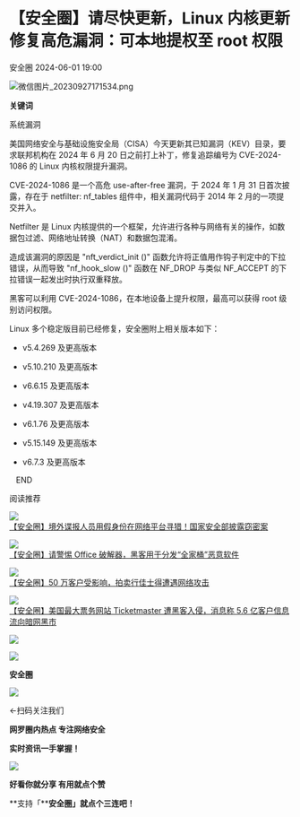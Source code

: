 #  【安全圈】请尽快更新，Linux 内核更新修复高危漏洞：可本地提权至 root 权限   
 安全圈   2024-06-01 19:00  
  
![](https://mmbiz.qpic.cn/sz_mmbiz_png/aBHpjnrGylgOvEXHviaXu1fO2nLov9bZ055v7s8F6w1DD1I0bx2h3zaOx0Mibd5CngBwwj2nTeEbupw7xpBsx27Q/640?wx_fmt=png&from=appmsg "微信图片_20230927171534.png")  
  
  
**关键词**  
  
  
  
系统漏洞  
  
  
美国网络安全与基础设施安全局（CISA）今天更新其已知漏洞（KEV）目录，要求联邦机构在 2024 年 6 月 20 日之前打上补丁，修复追踪编号为 CVE-2024-1086 的 Linux 内核权限提升漏洞。  
  
CVE-2024-1086 是一个高危 use-after-free 漏洞，于 2024 年 1 月 31 日首次披露，存在于 netfilter: nf_tables 组件中，相关漏洞代码于 2014 年 2 月的一项提交并入。  
  
Netfilter 是 Linux 内核提供的一个框架，允许进行各种与网络有关的操作，如数据包过滤、网络地址转换（NAT）和数据包混淆。  
  
造成该漏洞的原因是 "nft_verdict_init ()" 函数允许将正值用作钩子判定中的下拉错误，从而导致 "nf_hook_slow ()" 函数在 NF_DROP 与类似 NF_ACCEPT 的下拉错误一起发出时执行双重释放。  
  
黑客可以利用 CVE-2024-1086，在本地设备上提升权限，最高可以获得 root 级别访问权限。  
  
Linux 多个稳定版目前已经修复，安全圈附上相关版本如下：  
- v5.4.269 及更高版本  
  
- v5.10.210 及更高版本  
  
- v6.6.15 及更高版本  
  
- v4.19.307 及更高版本  
  
- v6.1.76 及更高版本  
  
- v5.15.149 及更高版本  
  
- v6.7.3 及更高版本  
  
  
  
   END    
  
  
阅读推荐  
  
  
![](https://mmbiz.qpic.cn/sz_mmbiz_jpg/aBHpjnrGyljIcoiaBDoGQ3rfbOWqAeZYmfyTZMAqcwicAEVCibBu9nbOia2xJfo4PMtdobC5zerL0lbn1PRzgWv4EA/640?wx_fmt=webp&from=appmsg "")  
[【安全圈】境外谍报人员用假身份在网络平台寻猎！国家安全部披露窃密案](http://mp.weixin.qq.com/s?__biz=MzIzMzE4NDU1OQ==&mid=2652060928&idx=1&sn=c9d4c54f8bb010157a94b779ed3f6763&chksm=f36e1140c4199856038ff5eecaaa0af154f46aaaead0fa83715f5517977e0219ea5439abb98a&scene=21#wechat_redirect)  
  
  
  
![](https://mmbiz.qpic.cn/sz_mmbiz_png/aBHpjnrGyljIcoiaBDoGQ3rfbOWqAeZYmIDXicJRPTd1vciax52EgQfv35elA7EicjCXiaa5ZQbBAVH4P1x3JPgxxJw/640?wx_fmt=png&from=appmsg "")  
[【安全圈】请警惕 Office 破解器，黑客用于分发“全家桶”恶意软件](http://mp.weixin.qq.com/s?__biz=MzIzMzE4NDU1OQ==&mid=2652060928&idx=2&sn=7738462e41eb46eb60816dbca657245e&chksm=f36e1140c41998568f0172179e621eaf66755edac81f1cf1ebe6a4b3888eaffc9931d3d68a55&scene=21#wechat_redirect)  
  
  
  
![](https://mmbiz.qpic.cn/sz_mmbiz_jpg/aBHpjnrGyljIcoiaBDoGQ3rfbOWqAeZYmIfkfplK0EAkszyt47ILPuFdeQMgKL8lAluPAW8qMCB4hU1bcMia9N4Q/640?wx_fmt=jpeg "")  
[【安全圈】50 万客户受影响，拍卖行佳士得遭遇网络攻击](http://mp.weixin.qq.com/s?__biz=MzIzMzE4NDU1OQ==&mid=2652060928&idx=3&sn=24f10216dbeb39f96a37eb26b5ab8707&chksm=f36e1140c41998568960dfb19fe952a1f06da66829aee3a3a9eca69308b069033f7b7db6118d&scene=21#wechat_redirect)  
  
  
  
![](https://mmbiz.qpic.cn/sz_mmbiz_png/aBHpjnrGyljIcoiaBDoGQ3rfbOWqAeZYmdGOhiaBV8ZKHJvj5CtUwClsegTptbsQPdn98o5n21Aj36IkGezYUdtg/640?wx_fmt=png&from=appmsg "")  
[【安全圈】美国最大票务网站 Ticketmaster 遭黑客入侵，消息称 5.6 亿客户信息流向暗网黑市](http://mp.weixin.qq.com/s?__biz=MzIzMzE4NDU1OQ==&mid=2652060928&idx=4&sn=f2d8dc93a6155a2a92a8db3148b35d5b&chksm=f36e1140c4199856cfdf7f6fe9794fdcf8c26069bf14ff1852b6b70a22ccbb9c5ea601a621df&scene=21#wechat_redirect)  
  
  
  
  
  
  
![](https://mmbiz.qpic.cn/mmbiz_gif/aBHpjnrGylgeVsVlL5y1RPJfUdozNyCEft6M27yliapIdNjlcdMaZ4UR4XxnQprGlCg8NH2Hz5Oib5aPIOiaqUicDQ/640?wx_fmt=gif "")  
  
  
  
![](https://mmbiz.qpic.cn/mmbiz_png/aBHpjnrGylgeVsVlL5y1RPJfUdozNyCEDQIyPYpjfp0XDaaKjeaU6YdFae1iagIvFmFb4djeiahnUy2jBnxkMbaw/640?wx_fmt=png "")  
  
**安全圈**  
  
![](https://mmbiz.qpic.cn/mmbiz_gif/aBHpjnrGylgeVsVlL5y1RPJfUdozNyCEft6M27yliapIdNjlcdMaZ4UR4XxnQprGlCg8NH2Hz5Oib5aPIOiaqUicDQ/640?wx_fmt=gif "")  
  
  
←扫码关注我们  
  
**网罗圈内热点 专注网络安全**  
  
**实时资讯一手掌握！**  
  
  
![](https://mmbiz.qpic.cn/mmbiz_gif/aBHpjnrGylgeVsVlL5y1RPJfUdozNyCE3vpzhuku5s1qibibQjHnY68iciaIGB4zYw1Zbl05GQ3H4hadeLdBpQ9wEA/640?wx_fmt=gif "")  
  
**好看你就分享 有用就点个赞**  
  
**支持「****安全圈」就点个三连吧！**  
  

